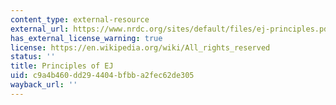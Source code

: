 ```yaml
---
content_type: external-resource
external_url: https://www.nrdc.org/sites/default/files/ej-principles.pdf
has_external_license_warning: true
license: https://en.wikipedia.org/wiki/All_rights_reserved
status: ''
title: Principles of EJ
uid: c9a4b460-dd29-4404-bfbb-a2fec62de305
wayback_url: ''
---
```

